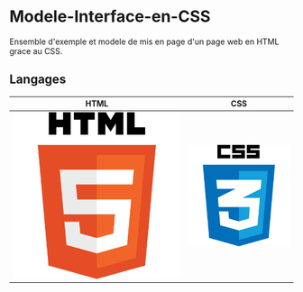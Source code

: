 # Modele-Interface-en-CSS
Ensemble d'exemple et modele de mis en page d'un page web en HTML grace au CSS.

## Langages
| HTML | CSS |
| :---: | :----: |
| ![](/HTML.png) | ![](/CSS.png) |